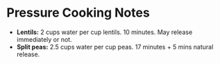# Pressure Cooking Notes

- **Lentils:** 2 cups water per cup lentils. 10 minutes. May release immediately
  or not.
- **Split peas:** 2.5 cups water per cup peas. 17 minutes + 5 mins natural
  release.

